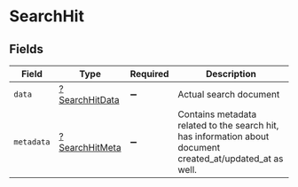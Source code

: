 # SearchHit


## Fields

| Field                                                                                                      | Type                                                                                                       | Required                                                                                                   | Description                                                                                                |
| ---------------------------------------------------------------------------------------------------------- | ---------------------------------------------------------------------------------------------------------- | ---------------------------------------------------------------------------------------------------------- | ---------------------------------------------------------------------------------------------------------- |
| `data`                                                                                                     | [?SearchHitData](../../models/shared/SearchHitData.md)                                                     | :heavy_minus_sign:                                                                                         | Actual search document                                                                                     |
| `metadata`                                                                                                 | [?SearchHitMeta](../../models/shared/SearchHitMeta.md)                                                     | :heavy_minus_sign:                                                                                         | Contains metadata related to the search hit, has information about document created_at/updated_at as well. |